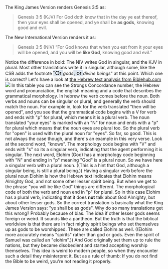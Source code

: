 The King James Version renders Genesis 3:5 as:

> Genesis 3:5 (KJV) For God doth know that in the day ye eat thereof, then your eyes shall be opened, and ye shall be **as gods**, knowing good and evil.

The New International Version renders it as:

> Genesis 3:5 (NIV) “For God knows that when you eat from it your eyes will be opened, and you will be **like God**, knowing good and evil.”

Notice the difference in bold: The NIV writes God in singular, and the KJV in plural. Most other translations write it in singular, although some, like the CSB adds the footnote <span style="caret-color: rgb(0, 0, 0); color: rgb(0, 0, 0); font-family: Helvetica; font-size: 18px; font-style: normal; font-variant-caps: normal; font-weight: normal; letter-spacing: normal; orphans: auto; text-align: left; text-indent: 0px; text-transform: none; white-space: normal; widows: auto; word-spacing: 0px; -webkit-tap-highlight-color: rgba(26, 26, 26, 0.3); -webkit-text-size-adjust: none; -webkit-text-stroke-width: 0px; background-color: rgb(222, 229, 237); text-decoration: none; display: inline !important; float: none">"Or</span><span style="caret-color: rgb(0, 0, 0); color: rgb(0, 0, 0); font-family: Helvetica; font-size: 18px; font-style: normal; font-variant-caps: normal; font-weight: normal; letter-spacing: normal; orphans: auto; text-align: left; text-indent: 0px; text-transform: none; white-space: normal; widows: auto; word-spacing: 0px; -webkit-tap-highlight-color: rgba(26, 26, 26, 0.3); -webkit-text-size-adjust: none; -webkit-text-stroke-width: 0px; background-color: rgb(222, 229, 237); text-decoration: none; display: inline !important; float: none"><span class="Apple-converted-space"> </span></span>_gods_<span style="caret-color: rgb(0, 0, 0); color: rgb(0, 0, 0); font-family: Helvetica; font-size: 18px; font-style: normal; font-variant-caps: normal; font-weight: normal; letter-spacing: normal; orphans: auto; text-align: left; text-indent: 0px; text-transform: none; white-space: normal; widows: auto; word-spacing: 0px; -webkit-tap-highlight-color: rgba(26, 26, 26, 0.3); -webkit-text-size-adjust: none; -webkit-text-stroke-width: 0px; background-color: rgb(222, 229, 237); text-decoration: none; display: inline !important; float: none">, or</span><span style="caret-color: rgb(0, 0, 0); color: rgb(0, 0, 0); font-family: Helvetica; font-size: 18px; font-style: normal; font-variant-caps: normal; font-weight: normal; letter-spacing: normal; orphans: auto; text-align: left; text-indent: 0px; text-transform: none; white-space: normal; widows: auto; word-spacing: 0px; -webkit-tap-highlight-color: rgba(26, 26, 26, 0.3); -webkit-text-size-adjust: none; -webkit-text-stroke-width: 0px; background-color: rgb(222, 229, 237); text-decoration: none; display: inline !important; float: none"><span class="Apple-converted-space"> </span></span>_divine beings_" at this point. Which one is correct? Let's have a look at [the Hebrew text analysis from Biblehub.com](https://biblehub.com/text/genesis/3-5.htm) ![](https://thyreon.com/wp-content/uploads/2022/02/img_1179.jpg) In this table you can see the Strongs Concordance number, the Hebrew word and pronunciation, the english meaning and a code that describes the grammatical morphology. In hebrew the verb comes before the noun. Both verbs and nouns can be singular or plural, and generally the verb should match the noun. For example in, look for the verb translated "then will be opened", and you see that the grammatical code begins with a V for verb and ends with "p" for plural, which means it is a plural verb. The noun translated "your eyes" is marked with an "N" for noun and ends with a "p" for plural which means that the noun eyes are plural too. So the plural verb for "open" is used with the plural noun for "eyes". So far, so good. This is not always the case though, and there's an example in this very verse. Look at the second word, "knows". The morphology code begins with "V" and ends with "s" so its a singular verb, indicating that the agent performing it is singular. The next word, Elohim (God) has a morphology code beginning with "N" and ending in "p" meaning "God" is a plural noun. So we have here a singular verb with a plural noun. ((This is a hint that God, although a singular being, is still a plural being.)) Having a singular verb before the plural noun Elohim is how the Hebrew text indicates that Elohim means Almighty God, and not some other lesser spirit being. But when we get to the phrase "you will be like God" things are different. The morphological code of both the verb and noun end in "p" for plural. So in this case Elohim has a plural verb, indicating that it does **not** talk about God Almighty, but about other lesser gods. So the correct translation is basically what the King James Version says: "ye shall be as gods". Why do so many translations get this wrong? Probably because of bias. The idea if other lesser gods seems foreign or weird. It sounds like a pantheon. But the truth is that the biblical worldview is that there are in fact mighty spirit beings who set themselves up as gods to be worshipped. These are called Elohim as well. ((Elohim more accurately means "spirits" rather than god or gods. Even the spirit of Samuel was called an "elohim".)) And God originally set them up to rule the nations, but they became disobedient and started accepting worship themselves. This idea is weird to modern people, so when they encounter such a detail they misinterpret it. But as a rule of thumb: If you do not find the Bible to be weird, you're not reading it properly.
